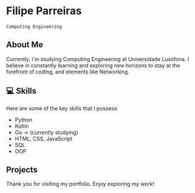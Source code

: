 # Filipe Parreiras
`Computing Engineering`

## About Me

  Currently, i'm studying Computing Engineering at Universidade Lusófona. I believe in constantly learning and exploring new horizons to stay at the forefront of coding, and elements like Networking. 

## :computer: Skills

Here are some of the key skills that I possess:

- Python
- Kotlin
- Go -> (currently studying)
- HTML, CSS, JavaScript
- SQL
- OOP

## Projects


  

Thank you for visiting my portfolio. Enjoy exploring my work!
